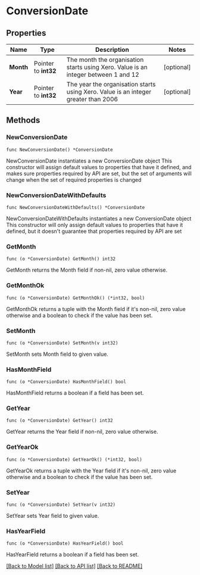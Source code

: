 # ConversionDate

## Properties

Name | Type | Description | Notes
------------ | ------------- | ------------- | -------------
**Month** | Pointer to **int32** | The month the organisation starts using Xero. Value is an integer between 1 and 12 | [optional] 
**Year** | Pointer to **int32** | The year the organisation starts using Xero. Value is an integer greater than 2006 | [optional] 

## Methods

### NewConversionDate

`func NewConversionDate() *ConversionDate`

NewConversionDate instantiates a new ConversionDate object
This constructor will assign default values to properties that have it defined,
and makes sure properties required by API are set, but the set of arguments
will change when the set of required properties is changed

### NewConversionDateWithDefaults

`func NewConversionDateWithDefaults() *ConversionDate`

NewConversionDateWithDefaults instantiates a new ConversionDate object
This constructor will only assign default values to properties that have it defined,
but it doesn't guarantee that properties required by API are set

### GetMonth

`func (o *ConversionDate) GetMonth() int32`

GetMonth returns the Month field if non-nil, zero value otherwise.

### GetMonthOk

`func (o *ConversionDate) GetMonthOk() (*int32, bool)`

GetMonthOk returns a tuple with the Month field if it's non-nil, zero value otherwise
and a boolean to check if the value has been set.

### SetMonth

`func (o *ConversionDate) SetMonth(v int32)`

SetMonth sets Month field to given value.

### HasMonthField

`func (o *ConversionDate) HasMonthField() bool`

HasMonthField returns a boolean if a field has been set.

### GetYear

`func (o *ConversionDate) GetYear() int32`

GetYear returns the Year field if non-nil, zero value otherwise.

### GetYearOk

`func (o *ConversionDate) GetYearOk() (*int32, bool)`

GetYearOk returns a tuple with the Year field if it's non-nil, zero value otherwise
and a boolean to check if the value has been set.

### SetYear

`func (o *ConversionDate) SetYear(v int32)`

SetYear sets Year field to given value.

### HasYearField

`func (o *ConversionDate) HasYearField() bool`

HasYearField returns a boolean if a field has been set.


[[Back to Model list]](../README.md#documentation-for-models) [[Back to API list]](../README.md#documentation-for-api-endpoints) [[Back to README]](../README.md)


